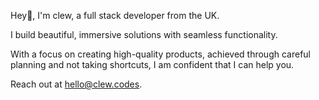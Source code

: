 Hey👋, I'm clew, a full stack developer from the UK.

I build beautiful, immersive solutions with seamless functionality.

With a focus on creating high-quality products, achieved through careful planning and not taking shortcuts, I am confident that I can help you.

Reach out at hello@clew.codes.



